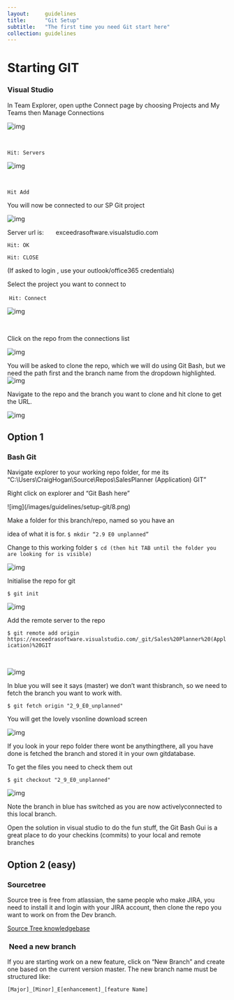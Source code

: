 ```yaml
---
layout:     guidelines
title:      "Git Setup"
subtitle:   "The first time you need Git start here"
collection: guidelines
---
```


# Starting GIT



### Visual Studio 

In Team Explorer, open upthe Connect page by choosing Projects and My Teams then Manage Connections

![img](/images/guidelines/setup-git/1.png)

 

`Hit: Servers`

![img](/images/guidelines/setup-git/2.png)

 

`Hit Add`

You will now be connected to our SP Git project

![img](/images/guidelines/setup-git/3.png)

Server url is:       exceedrasoftware.visualstudio.com

`Hit: OK`

`Hit: CLOSE`

(If asked to login , use your outlook/office365 credentials)

Select the project you want to connect to

 `Hit: Connect` 

![img](/images/guidelines/setup-git/4.png)

 

Click on the repo from the connections list

![img](/images/guidelines/setup-git/5.png)

You will be asked to clone the repo, which we will do using Git Bash, but we need the path first and the branch name from the dropdown highlighted.
![img](/images/guidelines/setup-git/6.png)



Navigate to the repo and the branch you want to clone and hit clone to get the URL.

![img](/images/guidelines/setup-git/7.png)


## Option 1 

### Bash Git

Navigate explorer to your working repo folder, for me its “C:\Users\CraigHogan\Source\Repos\SalesPlanner (Application) GIT”

Right click on explorer and “Git Bash here”
<!--Note all commands/file names are case sensitive-->![img](/images/guidelines/setup-git/8.png)

Make a folder for this branch/repo, named so you have an

idea of what it is for.
`$ mkdir “2.9 E0 unplanned”`

Change to this working folder
`$ cd (then hit TAB until the folder you are looking for is visible)`

![img](/images/guidelines/setup-git/9.png)

Initialise the repo for git

`$ git init`

![img](/images/guidelines/setup-git/10.png)

Add the remote server to the repo

`$ git remote add origin https://exceedrasoftware.visualstudio.com/_git/Sales%20Planner%20(Application)%20GIT`

 

![img](/images/guidelines/setup-git/11.png)

In blue you will see it says (master) we don’t want thisbranch, so we need to fetch the branch you want to work with.

`$ git fetch origin "2_9_E0_unplanned"`

You will get the lovely vsonline download screen

![img](/images/guidelines/setup-git/12.png)

If you look in your repo folder there wont be anythingthere, all you have done is fetched the branch and stored it in your own gitdatabase.

To get the files you need to check them out

`$ git checkout "2_9_E0_unplanned"`

![img](/images/guidelines/setup-git/13.png)

Note the branch in blue has switched as you are now activelyconnected to this local branch.

Open the solution in visual studio to do the fun stuff, the Git Bash Gui is a great place to do your checkins (commits) to your local and remote branches


## Option 2 (easy)

### Sourcetree

Source tree is free from atlassian, the same people who make JIRA, you need to install it and login with your JIRA account, then clone the repo you want to work on from the Dev branch.

[Source Tree knowledgebase](https://confluence.atlassian.com/sourcetreekb)


###  Need a new branch

If you are starting work on a new feature, click on “New Branch” and create one based on the current version master.
The new branch name must be structured like:  

`[Major]_[Minor]_E[enhancement]_[feature Name]`

<!--
### Git whistles

This uses ruby, so you will need ot install this as per the ruby Setup
[install](https://github.com/mezis/git-whistles)

Navigate to the project Git and run:

'''
$ git config [--global] jira.username ??????.?????@exceedra.com
$ git config [--global] jira.password ???????
$ git config [--global] jira.site https://exceedra.atlassian.net
'''

-->